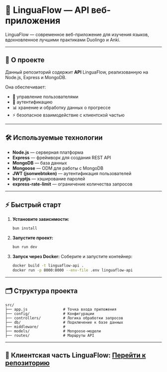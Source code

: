 # 🚀 LinguaFlow — API веб-приложения

LinguaFlow — современное веб-приложение для изучения языков, вдохновленное лучшими практиками Duolingo и Anki.

---

## 🧩 О проекте

Данный репозиторий содержит **API** LinguaFlow, реализованную на Node.js, Express и MongoDB.  

Она обеспечивает:
- 👤 управление пользователями
- 🔐 аутентификацию
- 📊 хранение и обработку данных о прогрессе
- ⚡ безопасное взаимодействие с клиентской частью

---

## 🛠️ Используемые технологии

- **Node.js** — серверная платформа
- **Express** — фреймворк для создания REST API
- **MongoDB** — база данных
- **Mongoose** — ODM для работы с MongoDB
- **JWT (jsonwebtoken)** — аутентификация пользователей
- **bcryptjs** — хэширование паролей
- **express-rate-limit** — ограничение количества запросов

---

## ⚡ Быстрый старт

1. **Установите зависимости:**

   ```bash
   bun install
   ```

2. **Запустите проект:**
   ```bash
   bun run dev
   ```

3. **Запуск через Docker:**
   Соберите и запустите контейнер:

   ```bash
   docker build -t linguaflow-api .
   docker run -p 8000:8000 --env-file .env linguaflow-api
   ```

---

## 🗂️ Структура проекта

```
src/
├── app.js                # Точка входа приложения
├── config/               # Конфигурации
├── controllers/          # Логика обработки запросов
├── db/                   # Подключение к базе данных
├── middleware/           # 
├── models/               # Mongoose-модели
├── routes/               # Маршруты API
```

---

## 🔗 Клиентская часть LinguaFlow: [Перейти к репозиторию](https://github.com/WalexWeb/LinguaFlow-client)
